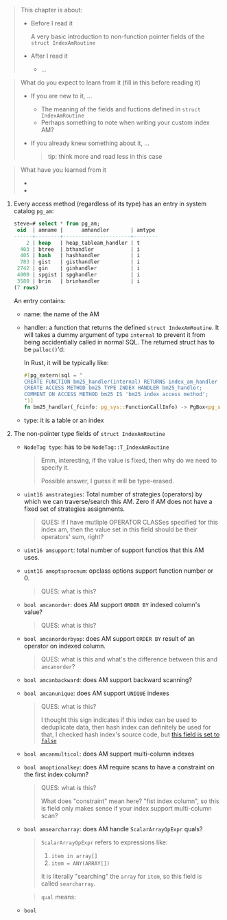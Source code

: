 > This chapter is about:
>
> * Before I read it
>   
>   A very basic introduction to non-function pointer fields of the `struct IndexAmRoutine`
>
> * After I read it
>   * ...

> What do you expect to learn from it (fill in this before reading it)
>
> * If you are new to it, ...
>
>   * The meaning of the fields and fuctions defined in `struct IndexAmRoutine`
>   * Perhaps something to note when writing your custom index AM?
>
> * If you already knew something about it, ... 
>   > tip: think more and read less in this case

> What have you learned from it
>
> *
> *

1. Every access method (regardless of its type) has an entry in system 
   catalog `pg_am`:
   
   ```sql
   steve=# select * from pg_am;
    oid  | amname |      amhandler       | amtype
   ------+--------+----------------------+--------
       2 | heap   | heap_tableam_handler | t
     403 | btree  | bthandler            | i
     405 | hash   | hashhandler          | i
     783 | gist   | gisthandler          | i
    2742 | gin    | ginhandler           | i
    4000 | spgist | spghandler           | i
    3580 | brin   | brinhandler          | i
   (7 rows)
   ```
   
   An entry contains:
   
   * name: the name of the AM
   * handler: a function that returns the defined  `struct IndexAmRoutine`. 
     It will takes a dummy argument of type `internal` to prevent it from 
     being accidentially called in normal SQL. The returned struct has to
     be `palloc()`'d:
     
     In Rust, it will be typically like:
     
     ```rust
     #[pg_extern(sql = "
     CREATE FUNCTION bm25_handler(internal) RETURNS index_am_handler PARALLEL SAFE IMMUTABLE STRICT COST 0.0001 LANGUAGE c AS 'MODULE_PATHNAME', '@FUNCTION_NAME@';
     CREATE ACCESS METHOD bm25 TYPE INDEX HANDLER bm25_handler;
     COMMENT ON ACCESS METHOD bm25 IS 'bm25 index access method';
     ")]
     fn bm25_handler(_fcinfo: pg_sys::FunctionCallInfo) -> PgBox<pg_sys::IndexAmRoutine> 
     ```
     
     
   * type: it is a table or an index
   
2. The non-pointer type fields of `struct IndexAmRoutine`

   * `NodeTag type`: has to be `NodeTag::T_IndexAmRoutine`
   
     > Emm, interesting, if the value is fixed, then why do we need to specify it.
     >
     > Possible answer, I guess it will be type-erased.
     
   * `uint16 amstrategies`: Total number of strategies (operators) by which we
     can traverse/search this AM. Zero if AM does not have a fixed set of strategies 
     assignments.
     
     > QUES: If I have mutliple OPERATOR CLASSes specified for this index am, 
     > then the value set in this field should be their operators' sum, right?
     
   * `uint16 amsupport`: total number of support functios that this AM uses. 
   
   * `uint16 amoptsprocnum`: opclass options support function number or 0.
   
     > QUES: what is this?
     
   * `bool amcanorder`: does AM support `ORDER BY` indexed column's value? 
   
     > QUES: what is this?
     
   * `bool amcanorderbyop`: does AM support `ORDER BY` result of an operator on
     indexed column. 
     
     > QUES: what is this and what's the difference between this and `amcanorder`?
     
   * `bool amcanbackward`: does AM support backward scanning?
   
   * `bool amcanunique`: does AM support `UNIQUE` indexes
   
      > QUES: what is this?
      >
      > I thought this sign indicates if this index can be used to deduplicate
      > data, then hash index can definitely be used for that, I checked hash
      > index's source code, but [this field is set to `false`][hash_canunique]
      >
      > [hash_canunique]: https://github.com/postgres/postgres/blob/2453196107de66cff0257feef2ff8585dcf9d924/src/backend/access/hash/hash.c#L67
      
   * `bool amcanmulticol`: does AM support multi-column indexes
   
   * `bool amoptionalkey`: does AM require scans to have a constraint on the first
     index column?
     
     > QUES: what is this?
     >
     > What does "constraint" mean here? "fist index column", so this is field
     > only makes sense if your index support multi-column scan?
     
   * `bool amsearcharray`: does AM handle `ScalarArrayOpExpr` quals?
   
     > `ScalarArrayOpExpr` refers to expressions like:
     >
     > 1. `item in array[]`
     > 2. `item = ANY(ARRAY[])`
     >
     > It is literally "searching" the `array` for `item`, so this field is called
     > `searcharray`.
     
     > `qual` means: 
     
   * `bool`  